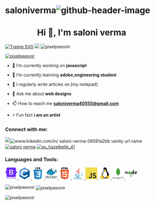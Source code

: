 # saloniverma![github-header-image](https://github.com/user-attachments/assets/35579a60-3df5-4d3e-a457-cc30ca063edf)
<h1 align="center">Hi 👋, I'm saloni verma</h1>
<a href="https://git.io/typing-svg"><img src="https://readme-typing-svg.demolab.com?font=Fira+Code&duration=5034&pause=1000&width=435&lines=hey+!+i+am+saloni%2C+a+devops+engineer" alt="Typing SVG" /></a>
<img align ='right" alt="coding" width='400" src=https://camo.githubusercontent.com/0133b8459e658004e50eb0ef32f2806e2cf25fc2c9e53944c9b709d7734f8bf9/68747470733a2f2f696b2e696d6167656b69742e696f2f647265736d612f447265736d615f4c6962726172792f73656e696f722d736f6674776172652d656e67696e6565725f57793832745951796d2e676966

<p align="left"> <img src="https://komarev.com/ghpvc/?username=pixelpeeonir&label=Profile%20views&color=0e75b6&style=flat" alt="pixelpeeonir" /> </p>

<p align="left"> <a href="https://github.com/ryo-ma/github-profile-trophy"><img src="https://github-profile-trophy.vercel.app/?username=pixelpeeonir" alt="pixelpeeonir" /></a> </p>

- 🔭 I’m currently working on **javascript**

- 🌱 I’m currently learning **adobe,engineering student**

- 📝 I regularly write articles on [my notepad]

- 💬 Ask me about **web designs**

- 📫 How to reach me **saloniverma40555@gmail.com**

- ⚡ Fun fact **i am an artist**

<h3 align="left">Connect with me:</h3>
<p align="left">
<img align ='right" alt="coding" width='400" src=https://camo.githubusercontent.com/a69ef1e4a173201181c22ac940c8b17935229d4d45ac5276631cbf4ba3d21db4/68747470733a2f2f6d69722d73332d63646e2d63662e626568616e63652e6e65742f70726f6a6563745f6d6f64756c65732f646973702f3630313031343131363737303437352e363036386265666634363430612e676966
<a href="https://linkedin.com/in/www.linkedin.com/in/ saloni-verma-08581a2bb vanity url name" target="blank"><img align="center" src="https://raw.githubusercontent.com/rahuldkjain/github-profile-readme-generator/master/src/images/icons/Social/linked-in-alt.svg" alt="www.linkedin.com/in/ saloni-verma-08581a2bb vanity url name" height="30" width="40" /></a>
<a href="https://fb.com/saloni verma" target="blank"><img align="center" src="https://raw.githubusercontent.com/rahuldkjain/github-profile-readme-generator/master/src/images/icons/Social/facebook.svg" alt="saloni verma" height="30" width="40" /></a>
<a href="https://instagram.com/xo_hazelbelle_41" target="blank"><img align="center" src="https://raw.githubusercontent.com/rahuldkjain/github-profile-readme-generator/master/src/images/icons/Social/instagram.svg" alt="xo_hazelbelle_41" height="30" width="40" /></a>
</p>

<h3 align="left">Languages and Tools:</h3>
<p align="left"> <a href="https://getbootstrap.com" target="_blank" rel="noreferrer"> <img src="https://raw.githubusercontent.com/devicons/devicon/master/icons/bootstrap/bootstrap-plain-wordmark.svg" alt="bootstrap" width="40" height="40"/> </a> <a href="https://www.cprogramming.com/" target="_blank" rel="noreferrer"> <img src="https://raw.githubusercontent.com/devicons/devicon/master/icons/c/c-original.svg" alt="c" width="40" height="40"/> </a> <a href="https://www.w3schools.com/css/" target="_blank" rel="noreferrer"> <img src="https://raw.githubusercontent.com/devicons/devicon/master/icons/css3/css3-original-wordmark.svg" alt="css3" width="40" height="40"/> </a> <a href="https://www.docker.com/" target="_blank" rel="noreferrer"> <img src="https://raw.githubusercontent.com/devicons/devicon/master/icons/docker/docker-original-wordmark.svg" alt="docker" width="40" height="40"/> </a> <a href="https://www.w3.org/html/" target="_blank" rel="noreferrer"> <img src="https://raw.githubusercontent.com/devicons/devicon/master/icons/html5/html5-original-wordmark.svg" alt="html5" width="40" height="40"/> </a> <a href="https://www.java.com" target="_blank" rel="noreferrer"> <img src="https://raw.githubusercontent.com/devicons/devicon/master/icons/java/java-original.svg" alt="java" width="40" height="40"/> </a> <a href="https://developer.mozilla.org/en-US/docs/Web/JavaScript" target="_blank" rel="noreferrer"> <img src="https://raw.githubusercontent.com/devicons/devicon/master/icons/javascript/javascript-original.svg" alt="javascript" width="40" height="40"/> </a> <a href="https://www.linux.org/" target="_blank" rel="noreferrer"> <img src="https://raw.githubusercontent.com/devicons/devicon/master/icons/linux/linux-original.svg" alt="linux" width="40" height="40"/> </a> <a href="https://www.mongodb.com/" target="_blank" rel="noreferrer"> <img src="https://raw.githubusercontent.com/devicons/devicon/master/icons/mongodb/mongodb-original-wordmark.svg" alt="mongodb" width="40" height="40"/> </a> <a href="https://nodejs.org" target="_blank" rel="noreferrer"> <img src="https://raw.githubusercontent.com/devicons/devicon/master/icons/nodejs/nodejs-original-wordmark.svg" alt="nodejs" width="40" height="40"/> </a> </p>

<p><img align="left" src="https://github-readme-stats.vercel.app/api/top-langs?username=pixelpeeonir&show_icons=true&locale=en&layout=compact" alt="pixelpeeonir" /></p>

<p>&nbsp;<img align="center" src="https://github-readme-stats.vercel.app/api?username=pixelpeeonir&show_icons=true&locale=en" alt="pixelpeeonir" /></p>

<p><img align="center" src="https://github-readme-streak-stats.herokuapp.com/?user=pixelpeeonir&" alt="pixelpeeonir" /></p>

